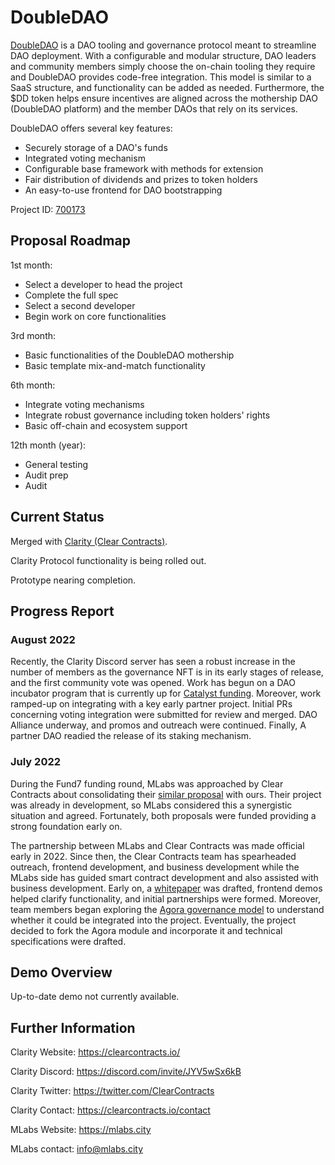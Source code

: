 # DoubleDAO

[DoubleDAO](https://cardano.ideascale.com/c/idea/384243) is a DAO tooling and governance protocol meant to streamline DAO deployment. With a configurable and modular structure, DAO leaders and community members simply choose the on-chain tooling they require and DoubleDAO provides code-free integration. This model is similar to a SaaS structure, and functionality can be added as needed. Furthermore, the $DD token helps ensure incentives are aligned across the mothership DAO (DoubleDAO platform) and the member DAOs that rely on its services.

DoubleDAO offers several key features:

- Securely storage of a DAO's funds
- Integrated voting mechanism
- Configurable base framework with methods for extension
- Fair distribution of dividends and prizes to token holders
- An easy-to-use frontend for DAO bootstrapping

Project ID: [700173](https://docs.google.com/spreadsheets/u/0/d/1bfnWFa94Y7Zj0G7dtpo9W1nAYGovJbswipxiHT4UE3g/htmlview#)


## Proposal Roadmap


1st month:
* Select a developer to head the project
* Complete the full spec
* Select a second developer
* Begin work on core functionalities

3rd month:
* Basic functionalities of the DoubleDAO mothership
* Basic template mix-and-match functionality

6th month:
* Integrate voting mechanisms
* Integrate robust governance including token holders' rights
* Basic off-chain and ecosystem support

12th month (year):
* General testing
* Audit prep
* Audit



## Current Status

Merged with [Clarity (Clear Contracts)](https://clearcontracts.io/).

Clarity Protocol functionality is being rolled out.

Prototype nearing completion.


## Progress Report

### August 2022

Recently, the Clarity Discord server has seen a robust increase in the number of members as the governance NFT is in its early stages of release, and the first community vote was opened. Work has begun on a DAO incubator program that is currently up for [Catalyst funding](https://cardano.ideascale.com/c/idea/414261). Moreover, work ramped-up on integrating with a key early partner project. Initial PRs concerning voting integration were submitted for review and merged. DAO Alliance underway, and promos and outreach were continued. Finally, A partner DAO readied the release of its staking mechanism.

### July 2022

During the Fund7 funding round, MLabs was approached by Clear Contracts about consolidating their [similar proposal](https://cardano.ideascale.com/c/idea/382311) with ours. Their project was already in development, so MLabs considered this a synergistic situation and agreed. Fortunately, both proposals were funded providing a strong foundation early on.

The partnership between MLabs and Clear Contracts was made official early in 2022. Since then, the Clear Contracts team has spearheaded outreach, frontend development, and business development while the MLabs side has guided smart contract development and also assisted with business development. Early on, a [whitepaper](https://docsend.com/view/897694qig7qux37e) was drafted, frontend demos helped clarify functionality, and initial partnerships were formed. Moreover, team members began exploring the [Agora governance model](https://github.com/Liqwid-Labs/agora) to understand whether it could be integrated into the project. Eventually, the project decided to fork the Agora module and incorporate it and technical specifications were drafted. 

## Demo Overview

Up-to-date demo not currently available.

## Further Information

Clarity Website: https://clearcontracts.io/

Clarity Discord: https://discord.com/invite/JYV5wSx6kB

Clarity Twitter: https://twitter.com/ClearContracts

Clarity Contact: https://clearcontracts.io/contact

MLabs Website: https://mlabs.city

MLabs contact: info@mlabs.city
